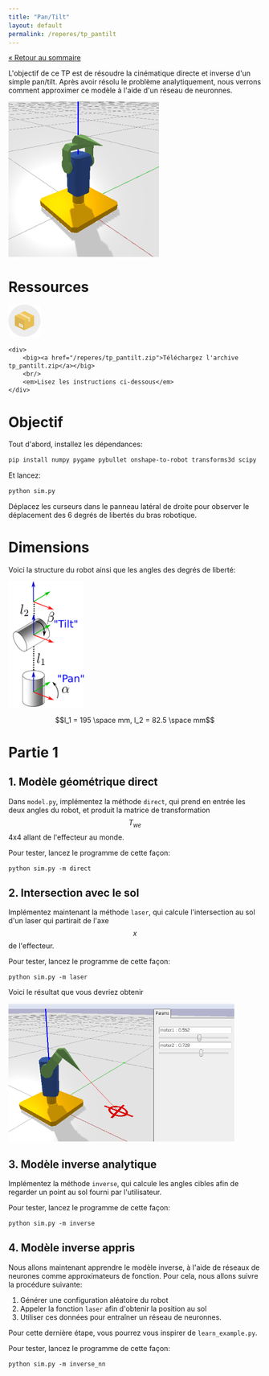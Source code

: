 ```yaml
---
title: "Pan/Tilt"
layout: default
permalink: /reperes/tp_pantilt
---
```


[&laquo; Retour au sommaire](/reperes)

L'objectif de ce TP est de résoudre la cinématique directe et inverse d'un simple pan/tilt.
Après avoir résolu le problème analytiquement, nous verrons comment approximer ce modèle
à l'aide d'un réseau de neuronnes.

<div class="text-center m-2 float-end">
    <img src="/assets/imgs/pantilt.png" width="300" />
</div>

# Ressources

<div class="alert alert-info d-flex align-items-center justify-content-center">
    <img src="/quadruped/img/zip.png" />

    <div>
        <big><a href="/reperes/tp_pantilt.zip">Téléchargez l'archive tp_pantilt.zip</a></big>
        <br/>
        <em>Lisez les instructions ci-dessous</em>
    </div>
</div>

# Objectif

Tout d'abord, installez les dépendances:

```bash
pip install numpy pygame pybullet onshape-to-robot transforms3d scipy
```

Et lancez:

```bash
python sim.py
```

Déplacez les curseurs dans le panneau latéral de droite pour observer le déplacement des 6 degrés de libertés
du bras robotique.

# Dimensions

Voici la structure du robot ainsi que les angles des degrés de liberté:

<div class="text-center m-2">
    <a href="/assets/imgs/pan_tilt.png"><img src="/assets/imgs/pan_tilt.png" class="responsive" width="150" /></a>
</div>

$$l_1 = 195 \space mm, l_2 = 82.5 \space mm$$

# Partie 1

## 1. Modèle géométrique direct

Dans `model.py`, implémentez la méthode `direct`, qui prend en entrée les deux angles du robot, et produit la matrice
de transformation $$T_{we}$$ 4x4 allant de l'effecteur au monde.

Pour tester, lancez le programme de cette façon:

```
python sim.py -m direct
```

## 2. Intersection avec le sol

Implémentez maintenant la méthode `laser`, qui calcule l'intersection au sol d'un laser qui partirait de l'axe $$x$$
de l'effecteur. 

Pour tester, lancez le programme de cette façon:

```
python sim.py -m laser
```

Voici le résultat que vous devriez obtenir

<div class="text-center m-2">
    <a href="/assets/imgs/pan_tilt_laser.png"><img src="/assets/imgs/pan_tilt_laser.png" class="responsive" width="450" /></a>
</div>

## 3. Modèle inverse analytique

Implémentez la méthode `inverse`, qui calcule les angles cibles afin de regarder un point au sol fourni par l'utilisateur.

Pour tester, lancez le programme de cette façon:

```
python sim.py -m inverse
```

## 4. Modèle inverse appris

Nous allons maintenant apprendre le modèle inverse, à l'aide de réseaux de neurones comme approximateurs de fonction.
Pour cela, nous allons suivre la procédure suivante:

1. Générer une configuration aléatoire du robot
2. Appeler la fonction `laser` afin d'obtenir la position au sol
3. Utiliser ces données pour entraîner un réseau de neuronnes.

Pour cette dernière étape, vous pourrez vous inspirer de `learn_example.py`.

Pour tester, lancez le programme de cette façon:

```
python sim.py -m inverse_nn
```